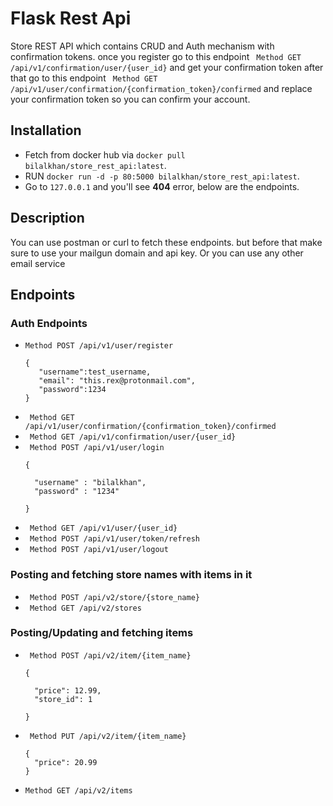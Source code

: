 

# Flask Rest Api
Store REST API which contains CRUD and Auth mechanism with confirmation tokens.
once you register go to this endpoint ``` Method GET /api/v1/confirmation/user/{user_id}``` and get your confirmation token after that
go to this endpoint ``` Method GET /api/v1/user/confirmation/{confirmation_token}/confirmed```
 and replace your confirmation token so you can confirm your account.


## Installation
- Fetch from docker hub via ```docker pull bilalkhan/store_rest_api:latest```.
- RUN ```docker run -d -p 80:5000 bilalkhan/store_rest_api:latest```.
- Go to ```127.0.0.1``` and you'll see **404** error, below are the endpoints.

## Description
  You can use postman or curl to fetch these endpoints.
  but before that make sure to use your mailgun domain and api key.
  Or you can use any other email service

## Endpoints
### Auth Endpoints
- ```Method POST /api/v1/user/register```
  ```
  {
     "username":test_username,
     "email": "this.rex@protonmail.com",
     "password":1234       
  }
  ```
- ``` Method GET /api/v1/user/confirmation/{confirmation_token}/confirmed```
- ``` Method GET /api/v1/confirmation/user/{user_id}```
- ``` Method POST /api/v1/user/login```
  ```
  {

    "username" : "bilalkhan",
    "password" : "1234"

  }
  ```
- ``` Method GET /api/v1/user/{user_id}```
- ``` Method POST /api/v1/user/token/refresh```
- ``` Method POST /api/v1/user/logout```

### Posting and fetching store names with items in it
- ``` Method POST /api/v2/store/{store_name}```
- ``` Method GET /api/v2/stores```

### Posting/Updating and fetching items
- ``` Method POST /api/v2/item/{item_name}```
  ```
  {

    "price": 12.99,
    "store_id": 1

  }
  ```
- ``` Method PUT /api/v2/item/{item_name}```
  ```
  {
    "price": 20.99
  }
  ```

- ```Method GET /api/v2/items```
